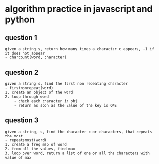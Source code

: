 # algorithm practice in javascript and python

## question 1
```
given a string s, return how many times a character c appears, -1 if it does not appear
- charcount(word, character)
```
## question 2
```
given a string s, find the first non repeating character
- firstnonrepeat(word)
1. create an object of the word
2. loop through word
    - check each character in obj
    - return as soon as the value of the key is ONE
```
## question 3
```
given a string, s, find the character c or characters, that repeats the most
- repeatsmost(word)
1. create a freq map of word
2. from all the values, find max
3. loop over word, return a list of one or all the characters with value of max
```